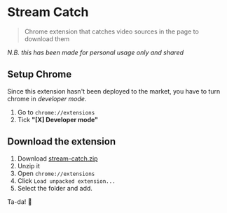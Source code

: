 # Stream Catch

> Chrome extension that catches video sources in the page to download them

_N.B. this has been made for personal usage only and shared_

## Setup Chrome

Since this extension hasn't been deployed to the market, you have to turn chrome in _developer mode_.

1. Go to `chrome://extensions`
2. Tick **"[X] Developer mode"**

## Download the extension

1. Download [stream-catch.zip](https://alexcanessa.github.io/stream-catch/stream-catch.zip)
2. Unzip it
3. Open `chrome://extensions`
4. Click `Load unpacked extension...`
5. Select the folder and add.


Ta-da! 🎉
